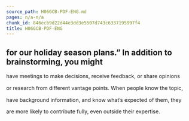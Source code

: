 ```yaml
---
source_path: H06GCB-PDF-ENG.md
pages: n/a-n/a
chunk_id: 846ecb9d22d44e3dd3e5507d743c6337195997f4
title: H06GCB-PDF-ENG
---
```

## for our holiday season plans.” In addition to brainstorming, you might

have meetings to make decisions, receive feedback, or share opinions

or research from diﬀerent vantage points. When people know the topic,

have background information, and know what’s expected of them, they

are more likely to contribute fully, even outside their expertise.

